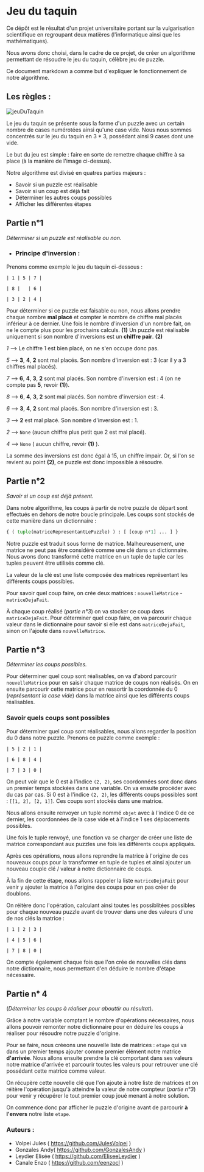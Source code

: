 # Jeu du taquin

Ce dépôt est le résultat d'un projet universitaire portant sur la vulgarisation scientifique en regroupant deux matières (l'informatique ainsi que les mathématiques).

Nous avons donc choisi, dans le cadre de ce projet, de créer un algorithme permettant de résoudre le jeu du taquin, célèbre jeu de puzzle.

Ce document markdown a comme but d'expliquer le fonctionnement de notre algorithme.


## Les règles :

![jeuDuTaquin](https://encrypted-tbn0.gstatic.com/images?q=tbn:ANd9GcTbUT0ouQECz9RcjwlwbY05sGlhkq_MHNfsYA&usqp=CAU)

Le jeu du taquin se présente sous la forme d'un puzzle avec un certain nombre de cases numérotées ainsi qu'une case vide. Nous nous sommes concentrés sur le jeu du taquin en 3 * 3, possédant ainsi 9 cases dont une vide.

Le but du jeu est simple : faire en sorte de remettre chaque chiffre à sa place (à la manière de l'image ci-dessus).

Notre algorithme est divisé en quatres parties majeurs : 
- Savoir si un puzzle est réalisable
- Savoir si un coup est déjà fait
- Déterminer les autres coups possibles
- Afficher les différentes étapes

## Partie n°1
*Déterminer si un puzzle est réalisable ou non.*


* ### Principe d'inversion :

Prenons comme exemple le jeu du taquin ci-dessous :

```
| 1 | 5 | 7 |

| 8 |   | 6 |

| 3 | 2 | 4 |
```
Pour déterminer si ce puzzle est faisable ou non, nous allons prendre chaque nombre **mal placé** et compter le nombre de chiffre mal placés inférieur à ce dernier. 
Une fois le nombre d'inversion d'un nombre fait, on ne le compte plus pour les prochains calculs. **(1)**
Un puzzle est réalisable uniquement si son nombre d'inversions est un **chiffre pair**. **(2)**

*1* --> Le chiffre 1 est bien placé, on ne s'en occupe donc pas.

*5* --> **3**, **4**, **2** sont mal placés. Son nombre d'inversion est : 3 (car il y a 3 chiffres mal placés).

*7* --> **6**, **4**, **3**, **2** sont mal placés. Son nombre d'inversion est : 4 (on ne compte pas **5**, revoir **(1)**).

*8* --> **6**, **4**, **3**, **2** sont mal placés. Son nombre d'inversion est : 4.

*6* --> **3**, **4**, **2** sont mal placés. Son nombre d'inversion est : 3.

*3* --> **2** est mal placé. Son nombre d'inversion est : 1.

*2* --> `None` (aucun chiffre plus petit que 2 est mal placé).

*4* --> `None` ( aucun chiffre, revoir **(1)** ).

La somme des inversions est donc égal à 15, un chiffre impair. Or, si l'on se revient au point **(2)**, ce puzzle est donc impossible à résoudre.

## Partie n°2
*Savoir si un coup est déjà présent.*

Dans notre algorithme, les coups à partir de notre puzzle de départ sont effectués en dehors de notre boucle principale.
Les coups sont stockés de cette manière dans un dictionnaire :

```py
{ ( tuple(matriceRepresentantLePuzzle) ) : [ [coup n°1] ... ] }
```

Notre puzzle est traduit sous forme de matrice. Malheureusement, une matrice ne peut pas être considéré comme une clé dans un dictionnaire.
Nous avons donc transformé cette matrice en un tuple de tuple car les tuples peuvent être utilisés comme clé.

La valeur de la clé est une liste composée des matrices représentant les différents coups possibles.

Pour savoir quel coup faire, on crée deux matrices : `nouvelleMatrice` - `matriceDejaFait`.

À chaque coup réalisé (*partie n°3*) on va stocker ce coup dans `matriceDejaFait`. 
Pour déterminer quel coup faire, on va parcourir chaque valeur dans le dictionnaire pour savoir si elle est dans `matriceDejaFait`, sinon on l'ajoute dans `nouvelleMatrice`.

## Partie n°3
*Déterminer les coups possibles.*

Pour déterminer quel coup sont réalisables, on va d'abord parcourir `nouvelleMatrice` pour en saisir chaque matrice de coups non réalisés.
On en ensuite parcourir cette matrice pour en ressortir la coordonnée du 0 (*représentant la case vide*) dans la matrice ainsi que les différents coups réalisables.

### Savoir quels coups sont possibles

Pour déterminer quel coup sont réalisables, nous allons regarder la position du 0 dans notre puzzle. Prenons ce puzzle comme exemple :

```
| 5 | 2 | 1 |

| 6 | 8 | 4 |

| 7 | 3 | 0 |
```

On peut voir que le 0 est à l'indice `(2, 2)`, ses coordonnées sont donc dans un premier temps stockées dans une variable. 
On va ensuite procéder avec du cas par cas. Si 0 est à l'indice `(2, 2)`, les différents coups possibles sont : `[[1, 2], [2, 1]]`. Ces coups sont stockés dans une matrice.

Nous allons ensuite renvoyer un tuple nommé `objet` avec à l'indice 0 de ce dernier, les coordonnées de la case vide et à l'indice 1 ses déplacements possibles.

Une fois le tuple renvoyé, une fonction va se charger de créer une liste de matrice correspondant aux puzzles une fois les différents coups appliqués.

Après ces opérations, nous allons reprendre la matrice à l'origine de ces nouveaux coups pour la transformer en tuple de tuples et ainsi ajouter un nouveau couple clé / valeur à notre dictionnaire de coups.

À la fin de cette étape, nous allons rappeler la liste `matriceDejaFait` pour venir y ajouter la matrice à l'origine des coups pour en pas créer de doublons.

On réitère donc l'opération, calculant ainsi toutes les possiblitées possibles pour chaque nouveau puzzle avant de trouver dans une des valeurs d'une de nos clés la matrice : 

```
| 1 | 2 | 3 |

| 4 | 5 | 6 |

| 7 | 8 | 0 |
```

On compte également chaque fois que l'on crée de nouvelles clés dans notre dictionnaire, nous permettant d'en déduire le nombre d'étape nécessaire.

## Partie n° 4
(*Déterminer les coups à réaliser pour abouttir au résultat*).

Grâce à notre variable comptant le nombre d'opérations nécessaires, nous allons pouvoir remonter notre dictionnaire pour en déduire les coups à réaliser pour résoudre notre puzzle d'origine.

Pour se faire, nous créeons une nouvelle liste de matrices : `etape` qui va dans un premier temps ajouter comme premier élément notre matrice **d'arrivée**.
Nous allons ensuite prendre la clé comportant dans ses valeurs notre matrice d'arrivée et parcourir toutes les valeurs pour retrouver une clé possédant cette matrice comme valeur. 

On récupère cette nouvelle clé que l'on ajoute à notre liste de matrices et on réitère l'opération jusqu'à atteindre la valeur de notre compteur (*partie n°3*) pour venir y récupérer le tout premier coup joué menant à notre solution.

On commence donc par afficher le puzzle d'origine avant de parcourir **à l'envers** notre liste `etape`.

### Auteurs :
 - Volpei Jules ( https://github.com/JulesVolpei )
 - Gonzales Andy( https://github.com/GonzalesAndy ) 
 - Leydier Elisée ( https://github.com/EliseeLeydier )
 - Canale Enzo ( https://github.com/eenzocl )
